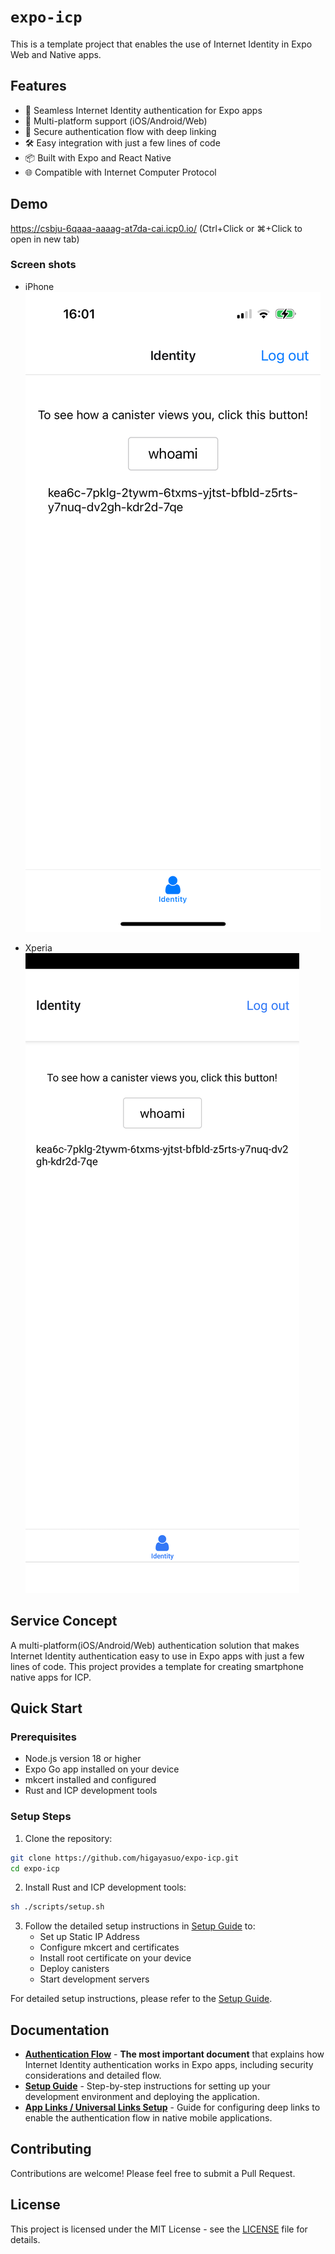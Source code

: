 # `expo-icp`

This is a template project that enables the use of Internet Identity in Expo Web and Native apps.

## Features

- 🔐 Seamless Internet Identity authentication for Expo apps
- 📱 Multi-platform support (iOS/Android/Web)
- 🔄 Secure authentication flow with deep linking
- 🛠️ Easy integration with just a few lines of code
- 📦 Built with Expo and React Native
- 🌐 Compatible with Internet Computer Protocol

## Demo

<a href="https://csbju-6qaaa-aaaag-at7da-cai.icp0.io/?v=1" target="_blank" rel="noopener noreferrer">https://csbju-6qaaa-aaaag-at7da-cai.icp0.io/</a>
(Ctrl+Click or ⌘+Click to open in new tab)

### Screen shots

- iPhone
  ![iPhone](./docs/images/iphone.jpeg)

- Xperia
  ![Xperia](./docs/images/xperia.png)

## Service Concept

A multi-platform(iOS/Android/Web) authentication solution that makes Internet Identity authentication easy to use in Expo apps with just a few lines of code. This project provides a template for creating smartphone native apps for ICP.

## Quick Start

### Prerequisites

- Node.js version 18 or higher
- Expo Go app installed on your device
- mkcert installed and configured
- Rust and ICP development tools

### Setup Steps

1. Clone the repository:

```bash
git clone https://github.com/higayasuo/expo-icp.git
cd expo-icp
```

2. Install Rust and ICP development tools:

```bash
sh ./scripts/setup.sh
```

3. Follow the detailed setup instructions in [Setup Guide](docs/setup.md) to:
   - Set up Static IP Address
   - Configure mkcert and certificates
   - Install root certificate on your device
   - Deploy canisters
   - Start development servers

For detailed setup instructions, please refer to the [Setup Guide](docs/setup.md).

## Documentation

- **[Authentication Flow](docs/authentication-flow.md)** - **The most important document** that explains how Internet Identity authentication works in Expo apps, including security considerations and detailed flow.
- **[Setup Guide](docs/setup.md)** - Step-by-step instructions for setting up your development environment and deploying the application.
- **[App Links / Universal Links Setup](docs/deep-links.md)** - Guide for configuring deep links to enable the authentication flow in native mobile applications.

## Contributing

Contributions are welcome! Please feel free to submit a Pull Request.

## License

This project is licensed under the MIT License - see the [LICENSE](LICENSE) file for details.
